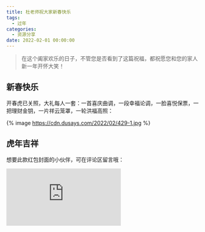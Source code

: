 ```yaml
---
title: 杜老师祝大家新春快乐
tags:
  - 过年
categories:
  - 资源分享
date: 2022-02-01 00:00:00
---
```


> 在这个阖家欢乐的日子，不管您是否看到了这篇祝福，都祝愿您和您的家人新一年开怀大笑！

<!-- more -->

## 新春快乐

开春虎已关照，大礼每人一套：一首喜庆曲调，一段幸福论调，一脸喜悦保票，一把理财金钥，一片祥云笼罩，一轮洪福高照：

{% image https://cdn.dusays.com/2022/02/429-1.jpg %}

## 虎年吉祥

想要此款红包封面的小伙伴，可在评论区留言哦：

<iframe class="b-video" src="https://player.bilibili.com/player.html?bvid=BV18S4y1G72q&page=1" scrolling="no" border="0" frameborder="no" framespacing="0" allowfullscreen="true"> </iframe>